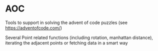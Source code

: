 # AOC
Tools to support in solving the advent of code puzzles (see https://adventofcode.com/)

Several Point related functions (including rotation, manhattan distance), iterating the adjacent points or fetching data in a smart way
